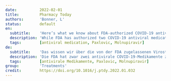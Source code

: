 ```yaml
---
date:          2022-02-01
title:         Pharmacy Today
authors:       'Bonner, L'
status:        default
en:
  subtitle:    'Here’s what we know about FDA-authorized COVID-19 antivirals'
  description: 'While FDA has authorized two COVID-19 antiviral medications—Paxlovid from Pfizer and molnupiravir from Merck, Americans may not have the easiest time accessing these medications, which are aimed at preventing hospitalizations and deaths in high-risk patients. At press time, Paxlovid and molnupiravir will only be available in a limited number of pharmacies. Patients will need a prescription from specific licensed health care providers to get the medications. While PREP Act authority allows pharmacists to order and dispense COVID-19 therapeutics, including oral and subcutaneous medication, FDA specifically prevents pharmacists from writing prescriptions for these anti-virals. In a press statement, APhA noted that oral antivirals are most effective when taken early in a COVID-19 infection. “Requiring patients to make an appointment with another prescriber just to get a prescription that their pharmacist will fill adds time, cost, and inconvenience but most concerning of all, it could cause hospitalizations and even deaths. The ability of pharmacies to be a one-stop-shop for testing, patient assessment, ordering, and dispensing would be a game-changer for timely access to these needed treatments—just as it has been for the administration of COVID vaccines,” stated APhA. '
  tags:        [antiviral medication, Paxlovic, Molnupiravir]
de:
  subtitle:    'Das wissen wir über die von der FDA zugelassenen Virostatika COVID-19'
  description: 'Die FDA hat zwar zwei antivirale COVID-19-Medikamente zugelassen - Paxlovid von Pfizer und Molnupiravir von Merck -, doch ist es für die Amerikaner nicht ganz einfach, an diese Medikamente heranzukommen, die Krankenhausaufenthalte und Todesfälle bei Hochrisikopatienten verhindern sollen. Zum Zeitpunkt der Drucklegung werden Paxlovid und Molnupiravir nur in einer begrenzten Anzahl von Apotheken erhältlich sein. Die Patienten benötigen ein Rezept von bestimmten zugelassenen Gesundheitsdienstleistern, um die Medikamente zu erhalten. Während das PREP-Gesetz den Apothekern erlaubt, COVID-19-Therapeutika, einschließlich oraler und subkutaner Medikamente, zu bestellen und abzugeben, verbietet die FDA den Apothekern ausdrücklich die Ausstellung von Rezepten für diese antiviralen Medikamente. In einer Presseerklärung wies die APhA darauf hin, dass orale Virostatika am wirksamsten sind, wenn sie im Frühstadium einer COVID-19-Infektion eingenommen werden. "Wenn Patienten einen Termin bei einem anderen Arzt vereinbaren müssen, nur um ein Rezept zu erhalten, das ihr Apotheker ausstellt, bedeutet dies zusätzlichen Zeit- und Kostenaufwand und Unannehmlichkeiten, aber vor allem kann es zu Krankenhausaufenthalten und sogar zu Todesfällen führen. Die Fähigkeit der Apotheken, eine zentrale Anlaufstelle für Tests, Patientenbeurteilung, Bestellung und Abgabe zu sein, wäre ein entscheidender Faktor für die rechtzeitige Einleitung dieser notwendigen Behandlungen - genau wie bei der Verabreichung von COVID-Impfstoffen", erklärte die APhA.' 
  tags:        [antivirale Medikamente, Paxlovic, Molnupiravir]
group:         'Treatments'
credit:        https://doi.org/10.1016/j.ptdy.2022.01.032
---
```

